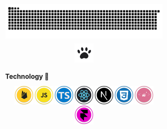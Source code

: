 <picture>
  <source media="(prefers-color-scheme: dark)" srcset="https://raw.githubusercontent.com/hotaroo-dev/hotaroo-dev/output/github-snake-dark.svg">
  <source media="(prefers-color-scheme: light)" srcset="https://raw.githubusercontent.com/hotaroo-dev/hotaroo-dev/output/github-snake.svg">
  <img src="https://raw.githubusercontent.com/hotaroo-dev/hotaroo-dev/output/github-snake.svg" alt="github snake" />
</picture>

<br />

<p align="center">
  <img width="60" src="./paw.svg" alt="cat paw" />
</p>

## Technology 🔖

<p align="center">
  <img width="60" src="https://raw.githubusercontent.com/Pedro-Murilo/icons-for-readme/main/.github/firebase-icon.svg" alt="Firebase Icon" />
  <img width="60" src="https://raw.githubusercontent.com/Pedro-Murilo/icons-for-readme/main/.github/js-icon.svg" alt ="Javascript Icon" />
  <img width="60" src="https://raw.githubusercontent.com/Pedro-Murilo/icons-for-readme/main/.github/typescript-icon.svg" alt="Typescript Icon" />
  <img width="60" src="https://raw.githubusercontent.com/Pedro-Murilo/icons-for-readme/main/.github/react-icon.svg" alt="ReactJS Icon" />
  <img width="60" src="https://raw.githubusercontent.com/Pedro-Murilo/icons-for-readme/main/.github/nextjs-icon.svg" alt="NextJS Icon" />
  <img width="60" src="https://raw.githubusercontent.com/Pedro-Murilo/icons-for-readme/main/.github/css-icon.svg" alt="CSS Icon" />
  <img width="60" src="https://raw.githubusercontent.com/Pedro-Murilo/icons-for-readme/main/.github/styled-components-icon.svg" alt="Styled Components Icon" />
  <img width="60" src="https://raw.githubusercontent.com/Pedro-Murilo/icons-for-readme/main/.github/framer-motion-icon.svg" alt="Framer Motion Icon" />
</p>
